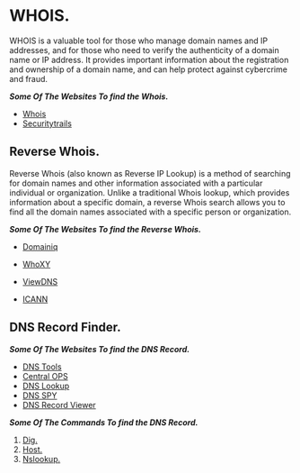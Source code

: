 # WHOIS.

WHOIS is a valuable tool for those who manage domain names and IP addresses, and for those who need to verify the authenticity of a domain name or IP address. It provides important information about the registration and ownership of a domain name, and can help protect against cybercrime and fraud.

***Some Of The Websites To find the Whois.***

-   [Whois]()
-   [Securitytrails](https://securitytrails.com/)

## Reverse Whois.

Reverse Whois (also known as Reverse IP Lookup) is a method of searching for domain names and other information associated with a particular individual or organization. Unlike a traditional Whois lookup, which provides information about a specific domain, a reverse Whois search allows you to find all the domain names associated with a specific person or organization.

***Some Of The Websites To find the Reverse Whois.***

- [Domainiq](https://domainiq.com/)

- [WhoXY](https://www.whoxy.com/reverse-whois/)

- [ViewDNS](https://viewdns.info/whois/)

- [ICANN](https://lookup.icann.org/en) 

## DNS Record Finder.
***Some Of The Websites To find the DNS Record.***

-   [DNS Tools](http://en.dnstools.ch/)
-   [Central OPS](https://centralops.net/co/DomainDossier.aspx)
-   [DNS Lookup](https://dnschecker.org/)
-   [DNS SPY](https://dnsspy.io/)
-   [DNS Record Viewer](https://www.dnswatch.info/)

***Some Of The Commands To find the DNS Record.***

1.  [Dig.](https://github.com/Mr-Secure-Code/Linux_Servers/blob/main/Red%20HAT/DNS/DNS%20Client.md#dig)
2.  [Host.](https://github.com/Mr-Secure-Code/Linux_Servers/blob/main/Red%20HAT/DNS/DNS%20Client.md#host)
3.  [Nslookup.](https://github.com/Mr-Secure-Code/Linux_Servers/blob/main/Red%20HAT/DNS/DNS%20Client.md#nslookup)
